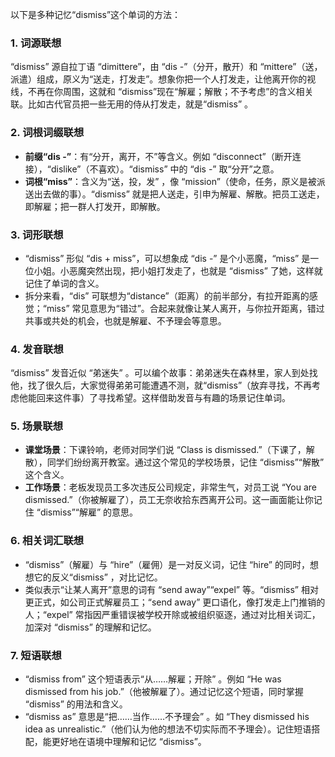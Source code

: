 以下是多种记忆“dismiss”这个单词的方法：

### 1. 词源联想
“dismiss” 源自拉丁语 “dimittere”，由 “dis -”（分开，散开）和 “mittere”（送，派遣）组成，原义为“送走，打发走”。想象你把一个人打发走，让他离开你的视线，不再在你周围，这就和 “dismiss”现在“解雇；解散；不予考虑”的含义相关联。比如古代官员把一些无用的侍从打发走，就是“dismiss” 。

### 2. 词根词缀联想
 - **前缀“dis -”**：有“分开，离开，不”等含义。例如 “disconnect”（断开连接），“dislike”（不喜欢）。“dismiss” 中的 “dis -” 取“分开”之意。
 - **词根“miss”**：含义为“送，投，发” ，像 “mission”（使命，任务，原义是被派送出去做的事）。“dismiss” 就是把人送走，引申为解雇、解散。把员工送走，即解雇；把一群人打发开，即解散。

### 3. 词形联想
 - “dismiss” 形似 “dis + miss”，可以想象成 “dis -” 是个小恶魔，“miss” 是一位小姐。小恶魔突然出现，把小姐打发走了，也就是 “dismiss” 了她，这样就记住了单词的含义。
 - 拆分来看，“dis” 可联想为“distance”（距离）的前半部分，有拉开距离的感觉；“miss” 常见意思为“错过”。合起来就像让某人离开，与你拉开距离，错过共事或共处的机会，也就是解雇、不予理会等意思。

### 4. 发音联想
“dismiss” 发音近似 “弟迷失” 。可以编个故事：弟弟迷失在森林里，家人到处找他，找了很久后，大家觉得弟弟可能遭遇不测，就“dismiss”（放弃寻找，不再考虑他能回来这件事）了寻找希望。这样借助发音与有趣的场景记住单词。

### 5. 场景联想
 - **课堂场景**：下课铃响，老师对同学们说 “Class is dismissed.”（下课了，解散），同学们纷纷离开教室。通过这个常见的学校场景，记住 “dismiss”“解散” 这个含义。
 - **工作场景**：老板发现员工多次违反公司规定，非常生气，对员工说 “You are dismissed.”（你被解雇了），员工无奈收拾东西离开公司。这一画面能让你记住 “dismiss”“解雇” 的意思。

### 6. 相关词汇联想
 - “dismiss”（解雇）与 “hire”（雇佣）是一对反义词，记住 “hire” 的同时，想想它的反义“dismiss” ，对比记忆。
 - 类似表示“让某人离开”意思的词有 “send away”“expel” 等。“dismiss” 相对更正式，如公司正式解雇员工；“send away” 更口语化，像打发走上门推销的人；“expel” 常指因严重错误被学校开除或被组织驱逐，通过对比相关词汇，加深对 “dismiss” 的理解和记忆。

### 7. 短语联想
 - “dismiss from” 这个短语表示“从……解雇；开除” 。例如 “He was dismissed from his job.”（他被解雇了）。通过记忆这个短语，同时掌握 “dismiss” 的用法和含义。
 - “dismiss as” 意思是“把……当作……不予理会” 。如 “They dismissed his idea as unrealistic.”（他们认为他的想法不切实际而不予理会）。记住短语搭配，能更好地在语境中理解和记忆 “dismiss”。 